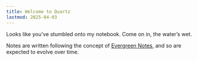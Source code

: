 ```yaml
---
title: Welcome to Quartz
lastmod: 2025-04-03
---
```

Looks like you’ve stumbled onto my notebook. Come on in, the water’s wet.

Notes are written following the concept of [Evergreen Notes](https://notes.andymatuschak.org/z5E5QawiXCMbtNtupvxeoEX), and so are expected to evolve over time.